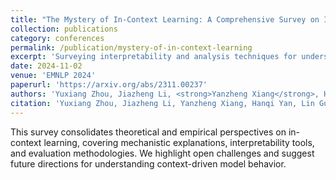 ```yaml
---
title: "The Mystery of In-Context Learning: A Comprehensive Survey on Interpretation and Analysis"
collection: publications
category: conferences
permalink: /publication/mystery-of-in-context-learning
excerpt: 'Surveying interpretability and analysis techniques for understanding in-context learning.'
date: 2024-11-02
venue: 'EMNLP 2024'
paperurl: 'https://arxiv.org/abs/2311.00237'
authors: 'Yuxiang Zhou, Jiazheng Li, <strong>Yanzheng Xiang</strong>, Hanqi Yan, Lin Gui, Yulan He'
citation: 'Yuxiang Zhou, Jiazheng Li, Yanzheng Xiang, Hanqi Yan, Lin Gui, Yulan He. 2024. "The Mystery of In-Context Learning: A Comprehensive Survey on Interpretation and Analysis." In <i>EMNLP 2024</i>.'
---
```


This survey consolidates theoretical and empirical perspectives on in-context learning, covering mechanistic explanations, interpretability tools, and evaluation methodologies. We highlight open challenges and suggest future directions for understanding context-driven model behavior.
